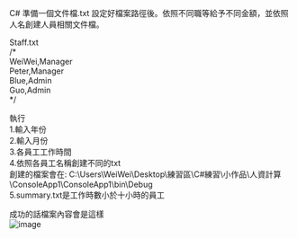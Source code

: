 C# 準備一個文件檔.txt 設定好檔案路徑後。依照不同職等給予不同金額，並依照人名創建人員相關文件檔。  

Staff.txt  
/*  
WeiWei,Manager  
Peter,Manager  
Blue,Admin  
Guo,Admin  
*/

執行  
1.輸入年份  
2.輸入月份  
3.各員工工作時間  
4.依照各員工名稱創建不同的txt  
創建的檔案會在: C:\Users\WeiWei\Desktop\練習區\C#練習\小作品\人資計算\ConsoleApp1\ConsoleApp1\bin\Debug  
5.summary.txt是工作時數小於十小時的員工

成功的話檔案內容會是這樣  
![image](https://github.com/BigNose-WeiWei/SalaryCalculation/assets/25976243/7736b9f3-2b10-4f1b-a035-9e1c8ad704ae)

